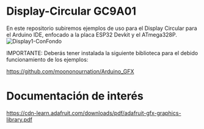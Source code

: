# Display-Circular GC9A01
En este repositorio subiremos ejemplos de uso para el Display Circular para el Arduino IDE, enfocado a la placa ESP32 Devkit y el ATmega328P.
![Display1-ConFondo](https://user-images.githubusercontent.com/82135202/127385066-293863f8-6d0b-47d7-a19d-44f0eb85c29d.jpg)


IMPORTANTE:
Deberás tener instalada la siguiente biblioteca para el debido funcionamiento de los ejemplos:

https://github.com/moononournation/Arduino_GFX

# Documentación de interés 

https://cdn-learn.adafruit.com/downloads/pdf/adafruit-gfx-graphics-library.pdf

